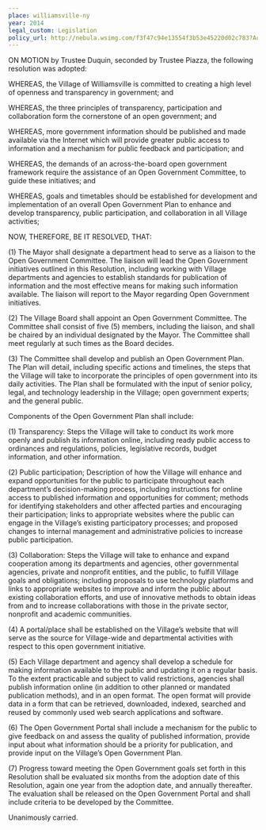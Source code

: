 ```yaml
---
place: williamsville-ny
year: 2014
legal_custom: Legislation
policy_url: http://nebula.wsimg.com/f3f47c94e13554f3b53e45220d02c783?AccessKeyId=EB836F96604CFAA85CBF=0=1
---
```


<p/> <p>ON MOTION by Trustee Duquin, seconded by Trustee Piazza, the following resolution was adopted:</p> <p>WHEREAS, the Village of Williamsville is committed to creating a high level of openness and transparency in government; and</p> <p>WHEREAS, the three principles of transparency, participation and collaboration form the cornerstone of an open government; and</p> <p>WHEREAS, more government information should be published and made available via the Internet which will provide greater public access to information and a mechanism for public feedback and participation; and</p> <p>WHEREAS, the demands of an across-the-board open government framework require the assistance of an Open Government Committee, to guide these initiatives; and</p> <p>WHEREAS, goals and timetables should be established for development and implementation of an overall Open Government Plan to enhance and develop transparency, public participation, and collaboration in all Village activities;</p> <p/> <p>NOW, THEREFORE, BE IT RESOLVED, THAT:</p> <p>(1) The Mayor shall designate a department head to serve as a liaison to the Open Government Committee. The liaison will lead the Open Government initiatives outlined in this Resolution, including working with Village departments and agencies to establish standards for publication of information and the most effective means for making such information available. The liaison will report to the Mayor regarding Open Government initiatives.</p> <p>(2) The Village Board shall appoint an Open Government Committee. The Committee shall consist of five (5) members, including the liaison, and shall be chaired by an individual designated by the Mayor. The Committee shall meet regularly at such times as the Board decides.</p> <p>(3) The Committee shall develop and publish an Open Government Plan. The Plan will detail, including specific actions and timelines, the steps that the Village will take to incorporate the principles of open government into its daily activities. The Plan shall be formulated with the input of senior policy, legal, and technology leadership in the Village; open government experts; and the general public.</p> <p/> <p>Components of the Open Government Plan shall include:</p> <p>(1) Transparency: Steps the Village will take to conduct its work more openly and publish its information online, including ready public access to ordinances and regulations, policies, legislative records, budget information, and other information.</p> <p>(2) Public participation; Description of how the Village will enhance and expand opportunities for the public to participate throughout each department’s decision-making process, including instructions for online access to published information and opportunities for comment; methods for identifying stakeholders and other affected parties and encouraging their participation; links to appropriate websites where the public can engage in the Village’s existing participatory processes; and proposed changes to internal management and administrative policies to increase public participation.</p> <p>(3) Collaboration: Steps the Village will take to enhance and expand cooperation among its departments and agencies, other governmental agencies, private and nonprofit entities, and the public, to fulfill Village goals and obligations; including proposals to use technology platforms and links to appropriate websites to improve and inform the public about existing collaboration efforts, and use of innovative methods to obtain ideas from and to increase collaborations with those in the private sector, nonprofit and academic communities.</p> <p>(4) A portal/place shall be established on the Village’s website that will serve as the source for Village-wide and departmental activities with respect to this open government initiative.</p> <p>(5) Each Village department and agency shall develop a schedule for making information available to the public and updating it on a regular basis. To the extent practicable and subject to valid restrictions, agencies shall publish information online (in addition to other planned or mandated publication methods), and in an open format. The open format will provide data in a form that can be retrieved, downloaded, indexed, searched and reused by commonly used web search applications and software.</p> <p>(6) The Open Government Portal shall include a mechanism for the public to give feedback on and assess the quality of published information, provide input about what information should be a priority for publication, and provide input on the Village’s Open Government Plan.</p> <p>(7) Progress toward meeting the Open Government goals set forth in this Resolution shall be evaluated six months from the adoption date of this Resolution, again one year from the adoption date, and annually thereafter. The evaluation shall be released on the Open Government Portal and shall include criteria to be developed by the Committee.</p> <p/> <p>Unanimously carried. </p> <p/> <p/>
